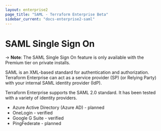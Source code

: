 ```yaml
---
layout: enterprise2
page_title: "SAML - Terraform Enterprise Beta"
sidebar_current: "docs-enterprise2-saml"
---
```


# SAML Single Sign On

-> **Note**: The SAML Single Sign On feature is only available with the Premium tier on private installs.

SAML is an XML-based standard for authentication and authorization. Terraform Enterprise can act as a service provider (SP) (or Relying Party) with your internal SAML identity provider (IdP).

Terraform Enterprise supports the SAML 2.0 standard. It has been tested with a variety of identity providers.

- Azure Active Directory (Azure AD) - planned
- OneLogin - verified
- Google G Suite - verified
- PingFederate - planned
